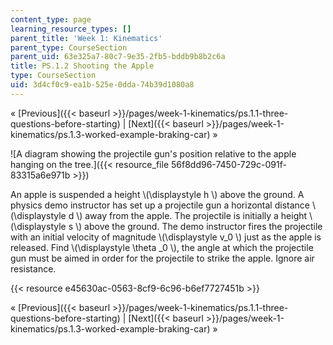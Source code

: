 ```yaml
---
content_type: page
learning_resource_types: []
parent_title: 'Week 1: Kinematics'
parent_type: CourseSection
parent_uid: 63e325a7-80c7-9e35-2fb5-bddb9b8b2c6a
title: PS.1.2 Shooting the Apple
type: CourseSection
uid: 3d4cf0c9-ea1b-525e-0dda-74b39d1080a8
---
```


« [Previous]({{< baseurl >}}/pages/week-1-kinematics/ps.1.1-three-questions-before-starting) | [Next]({{< baseurl >}}/pages/week-1-kinematics/ps.1.3-worked-example-braking-car) »

![A diagram showing the projectile gun's position relative to the apple hanging on the tree.]({{< resource_file 56f8dd96-7450-729c-091f-83315a6e971b >}})

An apple is suspended a height \\(\\displaystyle h \\) above the ground. A physics demo instructor has set up a projectile gun a horizontal distance \\(\\displaystyle d \\) away from the apple. The projectile is initially a height \\(\\displaystyle s \\) above the ground. The demo instructor fires the projectile with an initial velocity of magnitude \\(\\displaystyle v\_0 \\) just as the apple is released. Find \\(\\displaystyle \\theta \_0 \\), the angle at which the projectile gun must be aimed in order for the projectile to strike the apple. Ignore air resistance.

{{< resource e45630ac-0563-8cf9-6c96-b6ef7727451b >}}

« [Previous]({{< baseurl >}}/pages/week-1-kinematics/ps.1.1-three-questions-before-starting) | [Next]({{< baseurl >}}/pages/week-1-kinematics/ps.1.3-worked-example-braking-car) »